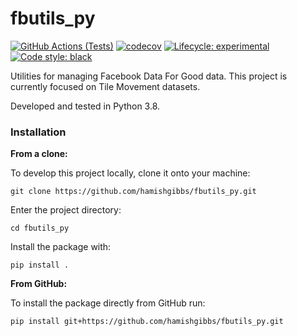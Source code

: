 # fbutils_py
[![GitHub Actions (Tests)](https://github.com/hamishgibbs/fbutils_py/workflows/Tests/badge.svg)](https://github.com/hamishgibbs/fbutils_py)
[![codecov](https://codecov.io/gh/hamishgibbs/fbutils_py/branch/master/graph/badge.svg)](https://codecov.io/gh/hamishgibbs/fbutils_py)
[![Lifecycle: experimental](https://img.shields.io/badge/lifecycle-experimental-orange.svg)](https://github.com/hamishgibbs/fbutils_py)
[![Code style: black](https://img.shields.io/badge/code%20style-black-000000.svg)](https://github.com/psf/black)

Utilities for managing Facebook Data For Good data. This project is currently focused on Tile Movement datasets.

Developed and tested in Python 3.8.

### Installation

**From a clone:**

To develop this project locally, clone it onto your machine:

```shell
git clone https://github.com/hamishgibbs/fbutils_py.git
```

Enter the project directory:

```shell
cd fbutils_py
```

Install the package with:

```shell
pip install .
```

**From GitHub:**

To install the package directly from GitHub run:

```shell
pip install git+https://github.com/hamishgibbs/fbutils_py.git
```
